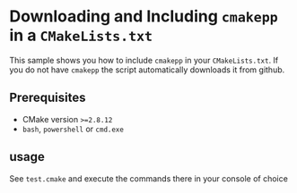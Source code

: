 # Downloading and Including `cmakepp` in a `CMakeLists.txt`

This sample shows you how to include `cmakepp` in your `CMakeLists.txt`. If you do not have `cmakepp` the script automatically downloads it from github.


## Prerequisites

* CMake version `>=2.8.12`
* `bash`, `powershell` or `cmd.exe` 

## usage

See `test.cmake` and execute the commands there in your console of choice
